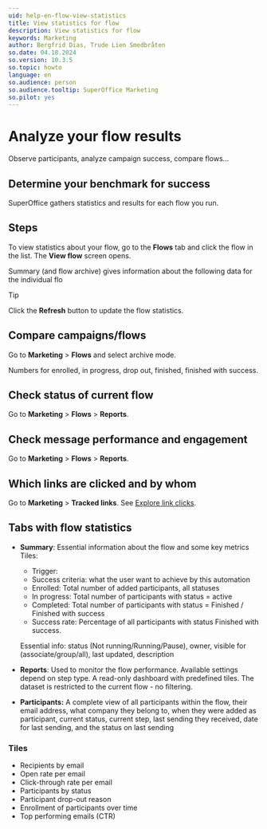 ```yaml
---
uid: help-en-flow-view-statistics
title: View statistics for flow
description: View statistics for flow
keywords: Marketing
author: Bergfrid Dias, Trude Lien Smedbråten
so.date: 04.18.2024
so.version: 10.3.5
so.topic: howto
language: en
so.audience: person
so.audience.tooltip: SuperOffice Marketing
so.pilot: yes
---
```


# Analyze your flow results

Observe participants, analyze campaign success, compare flows...

## Determine your benchmark for success

SuperOffice gathers statistics and results for each flow you run.

## Steps

To view statistics about your flow, go to the **Flows** tab and click the flow in the list. The **View flow** screen opens.

Summary (and flow archive) gives information about the following data for the individual flo

> [!TIP]
> Click the **Refresh** button to update the flow statistics.

## Compare campaigns/flows

Go to **Marketing** > **Flows** and select archive mode.

Numbers for enrolled, in progress, drop out, finished, finished with success.

## Check status of current flow

Go to **Marketing** > **Flows** > **Reports**.

## Check message performance and engagement

Go to **Marketing** > **Flows** > **Reports**.

## Which links are clicked and by whom

Go to **Marketing** > **Tracked links**. See [Explore link clicks][11].

## Tabs with flow statistics

* **Summary**: Essential information about the flow and some key metrics
  Tiles:
  * Trigger:
  * Success criteria: what the user want to achieve by this automation
  * Enrolled: Total number of added participants, all statuses
  * In progress: Total number of participants with status = active
  * Completed: Total number of participants with status = Finished / Finished with success
  * Success rate: Percentage of all participants with status Finished with success.

  Essential info: status (Not running/Running/Pause), owner, visible for (associate/group/all), last updated, description

* **Reports**: Used to monitor the flow performance. Available settings depend on step type. A read-only dashboard with predefined tiles. The dataset is restricted to the current flow - no filtering.

* **Participants:** A complete view of all participants within the flow, their email address, what company they belong to, when they were added as participant, current status, current step, last sending they received, date for last sending, and the status on last sending

### Tiles

* Recipients by email
* Open rate per email
* Click-through rate per email
* Participants by status
* Participant drop-out reason
* Enrollment of participants over time
* Top performing emails (CTR)

<!-- Referenced links -->
[11]: ../../tracked-links/learn/explore-clicks.md

<!-- Referenced images -->
